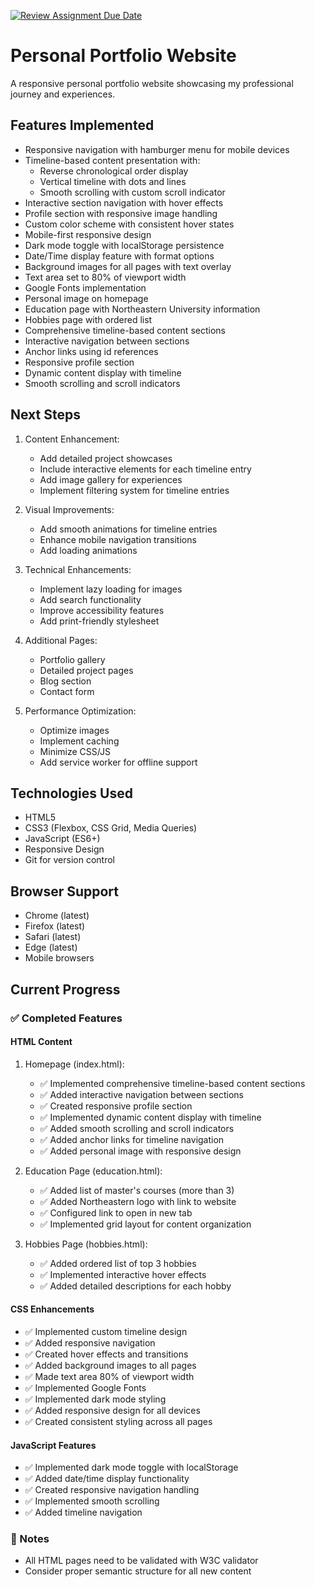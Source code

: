 [![Review Assignment Due Date](https://classroom.github.com/assets/deadline-readme-button-22041afd0340ce965d47ae6ef1cefeee28c7c493a6346c4f15d667ab976d596c.svg)](https://classroom.github.com/a/o1YM14TT)
# Personal Portfolio Website

A responsive personal portfolio website showcasing my professional journey and experiences.

## Features Implemented

- Responsive navigation with hamburger menu for mobile devices
- Timeline-based content presentation with:
  - Reverse chronological order display
  - Vertical timeline with dots and lines
  - Smooth scrolling with custom scroll indicator
- Interactive section navigation with hover effects
- Profile section with responsive image handling
- Custom color scheme with consistent hover states
- Mobile-first responsive design
- Dark mode toggle with localStorage persistence
- Date/Time display feature with format options
- Background images for all pages with text overlay
- Text area set to 80% of viewport width
- Google Fonts implementation
- Personal image on homepage
- Education page with Northeastern University information
- Hobbies page with ordered list
- Comprehensive timeline-based content sections
- Interactive navigation between sections
- Anchor links using id references
- Responsive profile section
- Dynamic content display with timeline
- Smooth scrolling and scroll indicators

## Next Steps

1. Content Enhancement:
   - Add detailed project showcases
   - Include interactive elements for each timeline entry
   - Add image gallery for experiences
   - Implement filtering system for timeline entries

2. Visual Improvements:
   - Add smooth animations for timeline entries
   - Enhance mobile navigation transitions
   - Add loading animations

3. Technical Enhancements:
   - Implement lazy loading for images
   - Add search functionality
   - Improve accessibility features
   - Add print-friendly stylesheet

4. Additional Pages:
   - Portfolio gallery
   - Detailed project pages
   - Blog section
   - Contact form

5. Performance Optimization:
   - Optimize images
   - Implement caching
   - Minimize CSS/JS
   - Add service worker for offline support

## Technologies Used

- HTML5
- CSS3 (Flexbox, CSS Grid, Media Queries)
- JavaScript (ES6+)
- Responsive Design
- Git for version control

## Browser Support

- Chrome (latest)
- Firefox (latest)
- Safari (latest)
- Edge (latest)
- Mobile browsers

## Current Progress

### ✅ Completed Features

#### HTML Content
1. Homepage (index.html):
   - ✅ Implemented comprehensive timeline-based content sections
   - ✅ Added interactive navigation between sections
   - ✅ Created responsive profile section
   - ✅ Implemented dynamic content display with timeline
   - ✅ Added smooth scrolling and scroll indicators
   - ✅ Added anchor links for timeline navigation
   - ✅ Added personal image with responsive design

2. Education Page (education.html):
   - ✅ Added list of master's courses (more than 3)
   - ✅ Added Northeastern logo with link to website
   - ✅ Configured link to open in new tab
   - ✅ Implemented grid layout for content organization

3. Hobbies Page (hobbies.html):
   - ✅ Added ordered list of top 3 hobbies
   - ✅ Implemented interactive hover effects
   - ✅ Added detailed descriptions for each hobby

#### CSS Enhancements
- ✅ Implemented custom timeline design
- ✅ Added responsive navigation
- ✅ Created hover effects and transitions
- ✅ Added background images to all pages
- ✅ Made text area 80% of viewport width
- ✅ Implemented Google Fonts
- ✅ Implemented dark mode styling
- ✅ Added responsive design for all devices
- ✅ Created consistent styling across all pages

#### JavaScript Features
- ✅ Implemented dark mode toggle with localStorage
- ✅ Added date/time display functionality
- ✅ Created responsive navigation handling
- ✅ Implemented smooth scrolling
- ✅ Added timeline navigation

### 📝 Notes
- All HTML pages need to be validated with W3C validator
- Consider proper semantic structure for all new content
